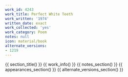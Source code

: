 ```yaml
---
work_id: 4243
work_title: Perfect White Teeth
work_written: '1974'
written_date: exact
work_collected: 'yes'
work_category: Poem
notes: null
icon: material/book
alternate_versions:
- 1219
---
```


{{ section_title() }}
{{ work_info() }}
{{ notes_section() }}
{{ appearances_section() }}
{{ alternate_versions_section() }}